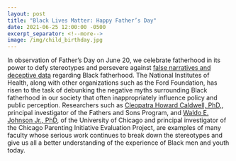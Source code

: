 ```yaml
---
layout: post
title: "Black Lives Matter: Happy Father’s Day"
date: 2021-06-25 12:00:00 -0500
excerpt_separator: <!--more-->
image: /img/child_birthday.jpg
---
```


In observation of Father’s Day on June 20, we celebrate fatherhood in its power to defy stereotypes and persevere against [false narratives and deceptive data][false-narratives] regarding Black fatherhood. <!--more--> The National Institutes of Health, along with other organizations such as the Ford Foundation, has risen to the task of debunking the negative myths surrounding Black fatherhood in our society that often inappropriately influence policy and public perception. Researchers such as [Cleopatra Howard Caldwell, PhD,][cleopatra-caldwell], principal investigator of the Fathers and Sons Program, and [Waldo E. Johnson Jr., PhD][waldo-johnson], of the University of Chicago and principal investigator of the Chicago Parenting Initiative Evaluation Project, are examples of many faculty whose serious work continues to break down the stereotypes and give us all a better understanding of the experience of Black men and youth today.

[false-narratives]: https://r20.rs6.net/tn.jsp?f=001TatiZWis3sZUkhjV6rH7O7qXsxicBsBsuoRPpta4ezc0IFRB_xXbnxTTmWuHm5zAVnm4EX7dwunm2SNUEvlTHxOlcWm3JWOEv0_3F0SyMaQXBegeJ1ZZB6-OHuQpWKt2OK7NZICO-_3SI1pdPf-edjbbHN0wRsRq67gaHqOEaPxsSY0VOuQSpYpKpSpXypsbZAoUoGGjcNzb3T0qiXaionFJBjOIQQwZJb5ffkk8zsA=&c=LiE6wqUsWQVWXlwb8qhs9OgVTsqjm0VA9h1mKx75wqyTS3sa-gBJnQ==&ch=-gEyPO04ppJCW-5jKnobaFvHfm6I5E2iIoNqF2Hy2llyU_XugQ5KBg==
[cleopatra-caldwell]: https://r20.rs6.net/tn.jsp?f=001TatiZWis3sZUkhjV6rH7O7qXsxicBsBsuoRPpta4ezc0IFRB_xXbnxTTmWuHm5zAUZJsuKunsr9GUFo6R1afcdk8QysFkArWV8RvNrqLwAqYS_Ov6hpEvYat_0RPPlUNLLpFnzVvvW61tXGLEgGTJRz0-pTvyVwjGEfsgqFVvtC9TiL1tjvnqveSsndCmhafdhHorhvgapg=&c=LiE6wqUsWQVWXlwb8qhs9OgVTsqjm0VA9h1mKx75wqyTS3sa-gBJnQ==&ch=-gEyPO04ppJCW-5jKnobaFvHfm6I5E2iIoNqF2Hy2llyU_XugQ5KBg==
[waldo-johnson]: https://r20.rs6.net/tn.jsp?f=001TatiZWis3sZUkhjV6rH7O7qXsxicBsBsuoRPpta4ezc0IFRB_xXbnxTTmWuHm5zAl2rpwh91SLV1L1ZsaA1HVqVwlgieF-9DUJTgw2mnxs-_bbAYq3hcufJbDNAqD1afXXah2T__-JRO-Dd9iLCf5nsryDjHZlUDFMZbrom_5Msw_kys8NetC4Vu_9XGnb0y&c=LiE6wqUsWQVWXlwb8qhs9OgVTsqjm0VA9h1mKx75wqyTS3sa-gBJnQ==&ch=-gEyPO04ppJCW-5jKnobaFvHfm6I5E2iIoNqF2Hy2llyU_XugQ5KBg==

